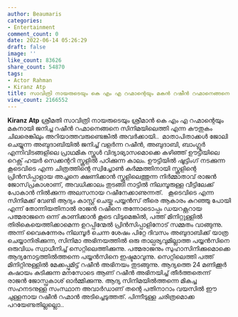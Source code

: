 ```yaml
---
author: Beaumaris
categories:
- Entertainment
comment_count: 0
date: 2022-06-14 05:26:29
draft: false
image: ''
like_count: 83626
share_count: 54870
tags:
- Actor Rahman
- Kiranz Atp
title: സാവിത്രി നായരുടെയും കെ എം എ റഹ്മാന്റെയും മകൻ റഷീൻ റഹ്മാനെങ്ങനെ സിനിമയിലെത്തി
view_count: 2166552
---
```


**Kiranz Atp** ശ്രീമതി സാവിത്രി നായരുടെയും ശ്രീമാൻ കെ എം എ റഹ്മാന്റെയും മകനായി ജനിച്ച റഷീൻ റഹ്മാനെങ്ങനെ സിനിമയിലെത്തി എന്ന കൗതുകം ചിലരെങ്കിലും അറിയാത്തവരുണ്ടെങ്കിൽ അവർക്കായി.. ‌ മാതാപിതാക്കൾ ജോലി ചെയ്യുന്ന അബുദാബിയിൽ ജനിച്ച് വളർന്ന റഷീൻ, അബുദാബി, ബാംഗ്ലൂർ എന്നിവിടങ്ങളിലെ പ്രാഥമിക സ്കൂൾ വിദ്യാഭ്യാസമൊക്കെ കഴിഞ്ഞ് ഊട്ടിയിലെ റെക്സ് ‌ഹയർ സെക്കന്ററി സ്കൂളിൽ പഠിക്കുന്ന കാലം. ഊട്ടിയിൽ ഷൂട്ടിംഗ് ‌നടക്കുന്ന കൂടെവിടെ എന്ന ചിത്രത്തിന്റെ സ്വിച്ചോൺ കർമ്മത്തിനായി സ്കൂളിന്റെ പ്രിൻസിപ്പാളായ അച്ചനെ ക്ഷണിക്കാൻ സ്കൂളിലെത്തുന്ന നിർമ്മാതാവ് രാജൻ ജോസ്‌പ്രകാശാണ്, അവധിക്കാലം തുടങ്ങി നാട്ടിൽ നിലമ്പൂരുള്ള വീട്ടിലേക്ക് പോകാൻ നിൽക്കുന്ന അലസനായ റഷീനേക്കാണുന്നത്. &nbsp; കൂടെവിടെ എന്ന സിനിമക്ക് വേണ്ടി ആദ്യം കാസ്റ്റ് ചെയ്ത പയ്യൻസ് തീരെ ആകാരം കുറഞ്ഞു പോയി എന്ന് തോന്നിയതിനാൽ രാജൻ റഷീനെ തന്നോടൊപ്പം ഡയറക്റ്ററായ പത്മരാജനെ ഒന്ന് കാണിക്കാൻ കൂടെ വിടുമെങ്കിൽ, പത്ത് മിനിറ്റുള്ളിൽ തിരികെയെത്തിക്കാമെന്ന ഉറപ്പിന്മേൽ പ്രിൻസിപ്പാളിനോട് സമ്മതം വാങ്ങുന്നു. അന്ന് വൈകുന്നേരം നിലമ്പൂർ ചെന്ന ശേഷം പിറ്റേ ദിവസം അബുദാബിക്ക് യാത്ര ചെയ്യാനിരിക്കുന്ന, സിനിമാ അഭിനയത്തിൽ ഒരു താല്പര്യവുമില്ലാത്ത പയ്യൻസിനെ ഒരുവിധം സ്വാധീനിച്ച് സെറ്റിലെത്തിക്കുന്നു. പത്മരാജനും സുഹാസിനിക്കുമൊക്കെ ആദ്യനോട്ടത്തിൽത്തന്നെ പയ്യൻസിനെ ഇഷ്ടമാവുന്നു. സെറ്റിലെത്തി പത്ത് മിനിറ്റിനുള്ളിൽ മേക്കപ്പുമിട്ട് റഷീൻ അഭിനയം തുടങ്ങുന്നു. ആദ്യത്തെ 24 മണിക്കൂർ കഷായം കുടിക്കുന്ന മനസോടെ ആണ് റഷീൻ അഭിനയിച്ച് തീർത്തതെന്ന് രാജൻ ജോസ്പ്രകാശ് ഓർമ്മിക്കുന്നു. ആദ്യ സിനിമയിൽത്തന്നെ മികച്ച സഹനടനുള്ള സംസ്ഥാന അവാർഡാണ് തന്റെ പതിനാറാം വയസിൽ ഈ ചുള്ളനായ റഷീൻ റഹ്മാൻ അടിച്ചെടുത്തത്. പിന്നീടുള്ള ചരിത്രമൊക്ക പറയേണ്ടതില്ലല്ലൊ..